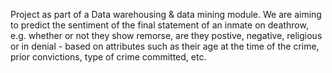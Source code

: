 Project as part of a Data warehousing & data mining module.
We are aiming to predict the sentiment of the final statement of an inmate on deathrow, e.g. whether or not they show remorse, are they postive, negative, religious or in denial - based on attributes such as their age at the time of the crime, prior convictions, type of crime committed, etc.
